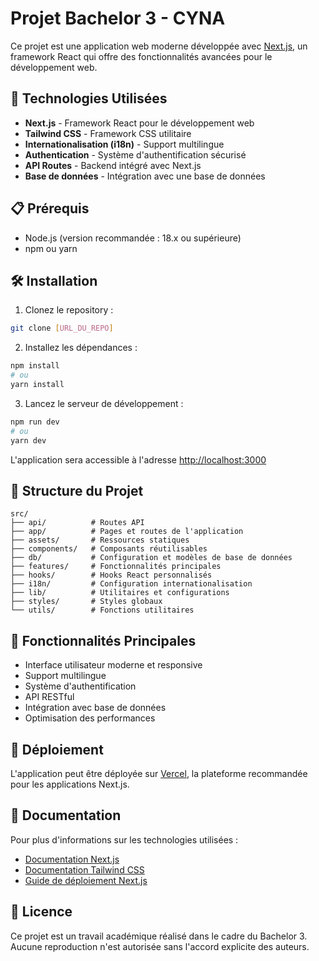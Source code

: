 # Projet Bachelor 3 - CYNA

Ce projet est une application web moderne développée avec [Next.js](https://nextjs.org/), un framework React qui offre des fonctionnalités avancées pour le développement web.

## 🚀 Technologies Utilisées

- **Next.js** - Framework React pour le développement web
- **Tailwind CSS** - Framework CSS utilitaire
- **Internationalisation (i18n)** - Support multilingue
- **Authentication** - Système d'authentification sécurisé
- **API Routes** - Backend intégré avec Next.js
- **Base de données** - Intégration avec une base de données

## 📋 Prérequis

- Node.js (version recommandée : 18.x ou supérieure)
- npm ou yarn

## 🛠️ Installation

1. Clonez le repository :

```bash
git clone [URL_DU_REPO]
```

2. Installez les dépendances :

```bash
npm install
# ou
yarn install
```

3. Lancez le serveur de développement :

```bash
npm run dev
# ou
yarn dev
```

L'application sera accessible à l'adresse [http://localhost:3000](http://localhost:3000)

## 📁 Structure du Projet

```
src/
├── api/          # Routes API
├── app/          # Pages et routes de l'application
├── assets/       # Ressources statiques
├── components/   # Composants réutilisables
├── db/           # Configuration et modèles de base de données
├── features/     # Fonctionnalités principales
├── hooks/        # Hooks React personnalisés
├── i18n/         # Configuration internationalisation
├── lib/          # Utilitaires et configurations
├── styles/       # Styles globaux
└── utils/        # Fonctions utilitaires
```

## 🔑 Fonctionnalités Principales

- Interface utilisateur moderne et responsive
- Support multilingue
- Système d'authentification
- API RESTful
- Intégration avec base de données
- Optimisation des performances

## 🚀 Déploiement

L'application peut être déployée sur [Vercel](https://vercel.com), la plateforme recommandée pour les applications Next.js.

## 📝 Documentation

Pour plus d'informations sur les technologies utilisées :

- [Documentation Next.js](https://nextjs.org/docs)
- [Documentation Tailwind CSS](https://tailwindcss.com/docs)
- [Guide de déploiement Next.js](https://nextjs.org/docs/deployment)

## 📄 Licence

Ce projet est un travail académique réalisé dans le cadre du Bachelor 3. Aucune reproduction n'est autorisée sans l'accord explicite des auteurs.
